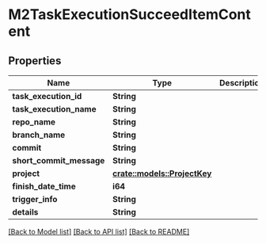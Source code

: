 # M2TaskExecutionSucceedItemContent

## Properties

Name | Type | Description | Notes
------------ | ------------- | ------------- | -------------
**task_execution_id** | **String** |  | 
**task_execution_name** | **String** |  | 
**repo_name** | **String** |  | 
**branch_name** | **String** |  | 
**commit** | **String** |  | 
**short_commit_message** | **String** |  | 
**project** | [**crate::models::ProjectKey**](ProjectKey.md) |  | 
**finish_date_time** | **i64** |  | 
**trigger_info** | **String** |  | 
**details** | **String** |  | 

[[Back to Model list]](../README.md#documentation-for-models) [[Back to API list]](../README.md#documentation-for-api-endpoints) [[Back to README]](../README.md)


